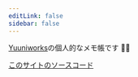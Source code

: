 ```yaml
---
editLink: false
sidebar: false
---
```


[Yuuniworks](https://www.yuuniworks.com/)の個人的なメモ帳です ✍🏻

<ContentsList />

[このサイトのソースコード](https://github.com/junkboy0315/markdown-notes)
